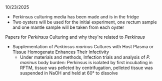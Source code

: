 10/23/2025
- Perkinsus culturing media has been made and is in the fridge
- Two oysters will be used for the initial experiment, one rectum sample and one mantle sample will be taken from each oyster

Papers for *Perkinsus* Culturing and why they're related to *Perkinsus*
- Supplementation of _Perkinsus marinus_ Cultures with Host Plasma or Tissue Homogenate Enhances Their Infectivity
	- Under materials and methods, Infection trials and analysis of _P. marinus_ body burden: Perkinsus is isolated by first incubating in RFTM, tissue was pelleted by centrifugation, pelleted tissue was suspended in NaOH and held at 60° to dissolve 





